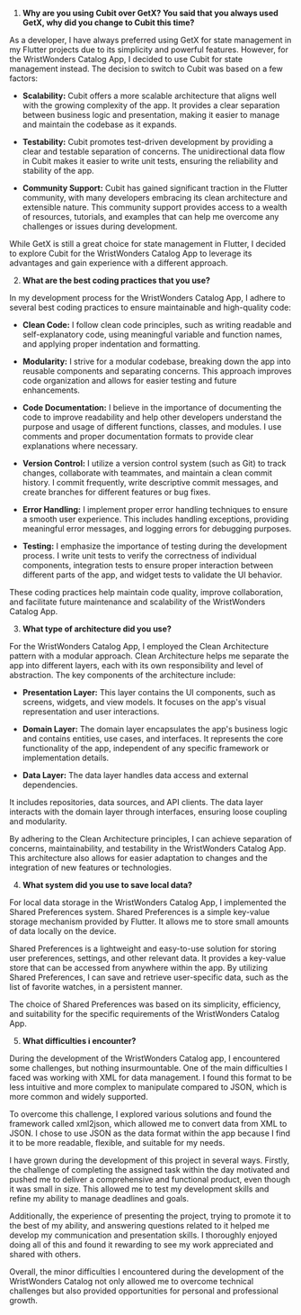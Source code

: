 1. **Why are you using Cubit over GetX? You said that you always used GetX, why did you change to Cubit this time?**

As a developer, I have always preferred using GetX for state management in my Flutter projects due to its simplicity and powerful features. However, for the WristWonders Catalog App, I decided to use Cubit for state management instead. The decision to switch to Cubit was based on a few factors:

- **Scalability:** Cubit offers a more scalable architecture that aligns well with the growing complexity of the app. It provides a clear separation between business logic and presentation, making it easier to manage and maintain the codebase as it expands.

- **Testability:** Cubit promotes test-driven development by providing a clear and testable separation of concerns. The unidirectional data flow in Cubit makes it easier to write unit tests, ensuring the reliability and stability of the app.

- **Community Support:** Cubit has gained significant traction in the Flutter community, with many developers embracing its clean architecture and extensible nature. This community support provides access to a wealth of resources, tutorials, and examples that can help me overcome any challenges or issues during development.

While GetX is still a great choice for state management in Flutter, I decided to explore Cubit for the WristWonders Catalog App to leverage its advantages and gain experience with a different approach.

2. **What are the best coding practices that you use?**

In my development process for the WristWonders Catalog App, I adhere to several best coding practices to ensure maintainable and high-quality code:

- **Clean Code:** I follow clean code principles, such as writing readable and self-explanatory code, using meaningful variable and function names, and applying proper indentation and formatting.

- **Modularity:** I strive for a modular codebase, breaking down the app into reusable components and separating concerns. This approach improves code organization and allows for easier testing and future enhancements.

- **Code Documentation:** I believe in the importance of documenting the code to improve readability and help other developers understand the purpose and usage of different functions, classes, and modules. I use comments and proper documentation formats to provide clear explanations where necessary.

- **Version Control:** I utilize a version control system (such as Git) to track changes, collaborate with teammates, and maintain a clean commit history. I commit frequently, write descriptive commit messages, and create branches for different features or bug fixes.

- **Error Handling:** I implement proper error handling techniques to ensure a smooth user experience. This includes handling exceptions, providing meaningful error messages, and logging errors for debugging purposes.

- **Testing:** I emphasize the importance of testing during the development process. I write unit tests to verify the correctness of individual components, integration tests to ensure proper interaction between different parts of the app, and widget tests to validate the UI behavior.

These coding practices help maintain code quality, improve collaboration, and facilitate future maintenance and scalability of the WristWonders Catalog App.

3. **What type of architecture did you use?**

For the WristWonders Catalog App, I employed the Clean Architecture pattern with a modular approach. Clean Architecture helps me separate the app into different layers, each with its own responsibility and level of abstraction. The key components of the architecture include:

- **Presentation Layer:** This layer contains the UI components, such as screens, widgets, and view models. It focuses on the app's visual representation and user interactions.

- **Domain Layer:** The domain layer encapsulates the app's business logic and contains entities, use cases, and interfaces. It represents the core functionality of the app, independent of any specific framework or implementation details.

- **Data Layer:** The data layer handles data access and external dependencies.

 It includes repositories, data sources, and API clients. The data layer interacts with the domain layer through interfaces, ensuring loose coupling and modularity.

By adhering to the Clean Architecture principles, I can achieve separation of concerns, maintainability, and testability in the WristWonders Catalog App. This architecture also allows for easier adaptation to changes and the integration of new features or technologies.

4. **What system did you use to save local data?**

For local data storage in the WristWonders Catalog App, I implemented the Shared Preferences system. Shared Preferences is a simple key-value storage mechanism provided by Flutter. It allows me to store small amounts of data locally on the device.

Shared Preferences is a lightweight and easy-to-use solution for storing user preferences, settings, and other relevant data. It provides a key-value store that can be accessed from anywhere within the app. By utilizing Shared Preferences, I can save and retrieve user-specific data, such as the list of favorite watches, in a persistent manner.

The choice of Shared Preferences was based on its simplicity, efficiency, and suitability for the specific requirements of the WristWonders Catalog App.

5. **What difficulties i encounter?**

During the development of the WristWonders Catalog app, I encountered some challenges, but nothing insurmountable. One of the main difficulties I faced was working with XML for data management. I found this format to be less intuitive and more complex to manipulate compared to JSON, which is more common and widely supported.

To overcome this challenge, I explored various solutions and found the framework called xml2json, which allowed me to convert data from XML to JSON. I chose to use JSON as the data format within the app because I find it to be more readable, flexible, and suitable for my needs.

I have grown during the development of this project in several ways. Firstly, the challenge of completing the assigned task within the day motivated and pushed me to deliver a comprehensive and functional product, even though it was small in size. This allowed me to test my development skills and refine my ability to manage deadlines and goals.

Additionally, the experience of presenting the project, trying to promote it to the best of my ability, and answering questions related to it helped me develop my communication and presentation skills. I thoroughly enjoyed doing all of this and found it rewarding to see my work appreciated and shared with others.

Overall, the minor difficulties I encountered during the development of the WristWonders Catalog not only allowed me to overcome technical challenges but also provided opportunities for personal and professional growth.





